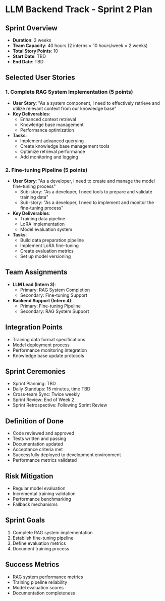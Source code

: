 # LLM Backend Track - Sprint 2 Plan

## Sprint Overview
- **Duration**: 2 weeks
- **Team Capacity**: 40 hours (2 interns × 10 hours/week × 2 weeks)
- **Total Story Points**: 10
- **Start Date**: TBD
- **End Date**: TBD

## Selected User Stories

### 1. Complete RAG System Implementation (5 points)
- **User Story**: "As a system component, I need to effectively retrieve and utilize relevant context from our knowledge base"
- **Key Deliverables**:
  - Enhanced context retrieval
  - Knowledge base management
  - Performance optimization
- **Tasks**:
  - Implement advanced querying
  - Create knowledge base management tools
  - Optimize retrieval performance
  - Add monitoring and logging

### 2. Fine-tuning Pipeline (5 points)
- **User Story**: "As a developer, I need to create and manage the model fine-tuning process"
  - Sub-story: "As a developer, I need tools to prepare and validate training data"
  - Sub-story: "As a developer, I need to implement and monitor the fine-tuning process"
- **Key Deliverables**:
  - Training data pipeline
  - LoRA implementation
  - Model evaluation system
- **Tasks**:
  - Build data preparation pipeline
  - Implement LoRA fine-tuning
  - Create evaluation metrics
  - Set up model versioning

## Team Assignments
- **LLM Lead (Intern 3)**:
  - Primary: RAG System Completion
  - Secondary: Fine-tuning Support
- **Backend Support (Intern 4)**:
  - Primary: Fine-tuning Pipeline
  - Secondary: RAG System Support

## Integration Points
- Training data format specifications
- Model deployment process
- Performance monitoring integration
- Knowledge base update protocols

## Sprint Ceremonies
- Sprint Planning: TBD
- Daily Standups: 15 minutes, time TBD
- Cross-team Sync: Twice weekly
- Sprint Review: End of Week 2
- Sprint Retrospective: Following Sprint Review

## Definition of Done
- Code reviewed and approved
- Tests written and passing
- Documentation updated
- Acceptance criteria met
- Successfully deployed to development environment
- Performance metrics validated

## Risk Mitigation
- Regular model evaluation
- Incremental training validation
- Performance benchmarking
- Fallback mechanisms

## Sprint Goals
1. Complete RAG system implementation
2. Establish fine-tuning pipeline
3. Define evaluation metrics
4. Document training process

## Success Metrics
- RAG system performance metrics
- Training pipeline reliability
- Model evaluation scores
- Documentation completeness
